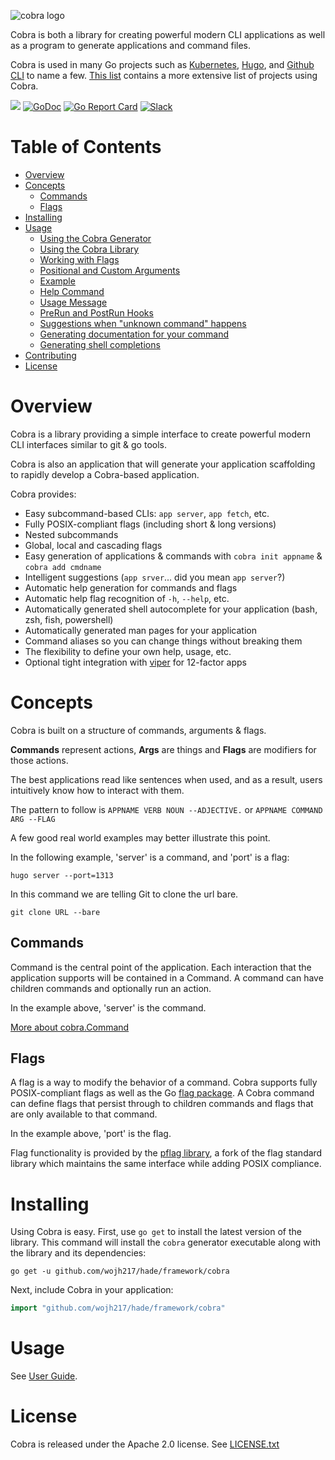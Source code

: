 ![cobra logo](https://cloud.githubusercontent.com/assets/173412/10886352/ad566232-814f-11e5-9cd0-aa101788c117.png)

Cobra is both a library for creating powerful modern CLI applications as well as a program to generate applications and command files.

Cobra is used in many Go projects such as [Kubernetes](http://kubernetes.io/),
[Hugo](https://gohugo.io), and [Github CLI](https://github.com/cli/cli) to
name a few. [This list](./projects_using_cobra.md) contains a more extensive list of projects using Cobra.

[![](https://img.shields.io/github/workflow/status/spf13/cobra/Test?longCache=tru&label=Test&logo=github%20actions&logoColor=fff)](https://github.com/wojh217/hade/framework/cobra/actions?query=workflow%3ATest)
[![GoDoc](https://godoc.org/github.com/wojh217/hade/framework/cobra?status.svg)](https://godoc.org/github.com/wojh217/hade/framework/cobra)
[![Go Report Card](https://goreportcard.com/badge/github.com/wojh217/hade/framework/cobra)](https://goreportcard.com/report/github.com/wojh217/hade/framework/cobra)
[![Slack](https://img.shields.io/badge/Slack-cobra-brightgreen)](https://gophers.slack.com/archives/CD3LP1199)

# Table of Contents

- [Overview](#overview)
- [Concepts](#concepts)
  * [Commands](#commands)
  * [Flags](#flags)
- [Installing](#installing)
- [Usage](#usage)
  * [Using the Cobra Generator](user_guide.md#using-the-cobra-generator)
  * [Using the Cobra Library](user_guide.md#using-the-cobra-library)
  * [Working with Flags](user_guide.md#working-with-flags)
  * [Positional and Custom Arguments](user_guide.md#positional-and-custom-arguments)
  * [Example](user_guide.md#example)
  * [Help Command](user_guide.md#help-command)
  * [Usage Message](user_guide.md#usage-message)
  * [PreRun and PostRun Hooks](user_guide.md#prerun-and-postrun-hooks)
  * [Suggestions when "unknown command" happens](user_guide.md#suggestions-when-unknown-command-happens)
  * [Generating documentation for your command](user_guide.md#generating-documentation-for-your-command)
  * [Generating shell completions](user_guide.md#generating-shell-completions)
- [Contributing](CONTRIBUTING.md)
- [License](#license)

# Overview

Cobra is a library providing a simple interface to create powerful modern CLI
interfaces similar to git & go tools.

Cobra is also an application that will generate your application scaffolding to rapidly
develop a Cobra-based application.

Cobra provides:
* Easy subcommand-based CLIs: `app server`, `app fetch`, etc.
* Fully POSIX-compliant flags (including short & long versions)
* Nested subcommands
* Global, local and cascading flags
* Easy generation of applications & commands with `cobra init appname` & `cobra add cmdname`
* Intelligent suggestions (`app srver`... did you mean `app server`?)
* Automatic help generation for commands and flags
* Automatic help flag recognition of `-h`, `--help`, etc.
* Automatically generated shell autocomplete for your application (bash, zsh, fish, powershell)
* Automatically generated man pages for your application
* Command aliases so you can change things without breaking them
* The flexibility to define your own help, usage, etc.
* Optional tight integration with [viper](http://github.com/spf13/viper) for 12-factor apps

# Concepts

Cobra is built on a structure of commands, arguments & flags.

**Commands** represent actions, **Args** are things and **Flags** are modifiers for those actions.

The best applications read like sentences when used, and as a result, users
intuitively know how to interact with them.

The pattern to follow is
`APPNAME VERB NOUN --ADJECTIVE.`
    or
`APPNAME COMMAND ARG --FLAG`

A few good real world examples may better illustrate this point.

In the following example, 'server' is a command, and 'port' is a flag:

    hugo server --port=1313

In this command we are telling Git to clone the url bare.

    git clone URL --bare

## Commands

Command is the central point of the application. Each interaction that
the application supports will be contained in a Command. A command can
have children commands and optionally run an action.

In the example above, 'server' is the command.

[More about cobra.Command](https://godoc.org/github.com/wojh217/hade/framework/cobra#Command)

## Flags

A flag is a way to modify the behavior of a command. Cobra supports
fully POSIX-compliant flags as well as the Go [flag package](https://golang.org/pkg/flag/).
A Cobra command can define flags that persist through to children commands
and flags that are only available to that command.

In the example above, 'port' is the flag.

Flag functionality is provided by the [pflag
library](https://github.com/spf13/pflag), a fork of the flag standard library
which maintains the same interface while adding POSIX compliance.

# Installing
Using Cobra is easy. First, use `go get` to install the latest version
of the library. This command will install the `cobra` generator executable
along with the library and its dependencies:

    go get -u github.com/wojh217/hade/framework/cobra

Next, include Cobra in your application:

```go
import "github.com/wojh217/hade/framework/cobra"
```

# Usage

See [User Guide](user_guide.md).

# License

Cobra is released under the Apache 2.0 license. See [LICENSE.txt](https://github.com/wojh217/hade/framework/cobra/blob/master/LICENSE.txt)
